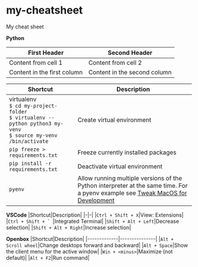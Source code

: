 # my-cheatsheet
My cheat sheet 

__Python__


First Header | Second Header
------------ | -------------
Content from cell 1 | Content from cell 2
Content in the first column | Content in the second column


Shortcut | Description
-- | --
virtualenv<br>`$ cd my-project-folder`<br> `$ virtualenv --python python3 my-venv`<br> `$ source my-venv /bin/activate`<br>|Create virtual environment
`pip freeze > requirements.txt`|Freeze currently installed packages
`pip install -r requirements.txt`|Deactivate virtual environment
`pyenv`|Allow running multiple versions of the Python interpreter at the same time. For a pyenv example see [Tweak MacOS for Development](https://reflective.atlassian.net/wiki/spaces/TN/pages/58518889/Tweak+MacOS+for+development#TweakMacOSfordevelopment)


__VSCode__
|Shortcut|Description|
|-|-|
|`Ctrl + Shift + X`|View: Extensions|
|``Ctrl + Shift + ` ``|Integrated Terminal|
|`Shift + Alt + Left`|Decrease selection|
|`Shift + Alt + Right`|Increase selection|

__Openbox__
|Shortcut|Description|
|-------------|---------------|
|`Alt + Scroll wheel`|Change desktops forward and backward|
|`Alt + Space`|Show the client menu for the active window|
|`Win + <minus>`|Maximize (not default)|
|`Alt + F2`|Run command|


